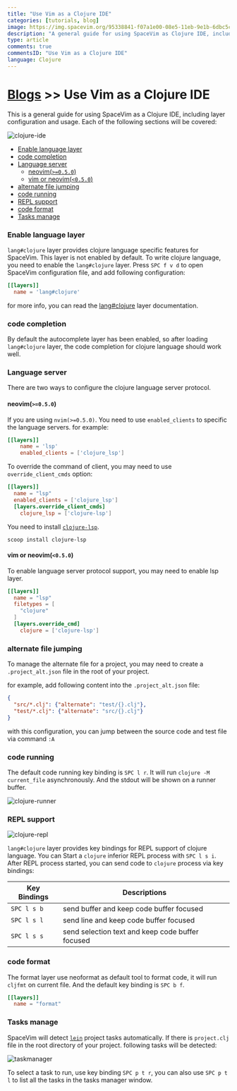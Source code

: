 ```yaml
---
title: "Use Vim as a Clojure IDE"
categories: [tutorials, blog]
image: https://img.spacevim.org/95338841-f07a1e00-08e5-11eb-9e1b-6dbc5c4ad7de.png
description: "A general guide for using SpaceVim as Clojure IDE, including layer configuration, requiems installation and usage."
type: article
comments: true
commentsID: "Use Vim as a Clojure IDE"
language: Clojure
---
```


# [Blogs](../blog/) >> Use Vim as a Clojure IDE

This is a general guide for using SpaceVim as a Clojure IDE, including layer configuration and usage. 
Each of the following sections will be covered:

![clojure-ide](https://img.spacevim.org/95338841-f07a1e00-08e5-11eb-9e1b-6dbc5c4ad7de.png)

<!-- vim-markdown-toc GFM -->

- [Enable language layer](#enable-language-layer)
- [code completion](#code-completion)
- [Language server](#language-server)
  - [neovim(`>=0.5.0`)](#neovim050)
  - [vim or neovim(`<0.5.0`)](#vim-or-neovim050)
- [alternate file jumping](#alternate-file-jumping)
- [code running](#code-running)
- [REPL support](#repl-support)
- [code format](#code-format)
- [Tasks manage](#tasks-manage)

<!-- vim-markdown-toc -->

### Enable language layer

`lang#clojure` layer provides clojure language specific features for SpaceVim.
This layer is not enabled by default. To write clojure language,
you need to enable the `lang#clojure` layer.
Press `SPC f v d` to open SpaceVim configuration file, and add following configuration:

```toml
[[layers]]
  name = 'lang#clojure'
```

for more info, you can read the [lang#clojure](../layers/lang/clojure/) layer documentation.

### code completion

By default the autocomplete layer has been enabled, so after loading `lang#clojure` layer, the code completion
for clojure language should work well.

### Language server

There are two ways to configure the clojure language server protocol.

#### neovim(`>=0.5.0`)

If you are using `nvim(>=0.5.0)`. You need to use `enabled_clients` to specific the language servers.
for example:

```toml
[[layers]]
    name = 'lsp'
    enabled_clients = ['clojure_lsp']
```

To override the command of client, you may need to use `override_client_cmds` option:

```toml
[[layers]]
  name = "lsp"
  enabled_clients = ['clojure_lsp']
  [layers.override_client_cmds]
    clojure_lsp = ['clojure-lsp']
```

You need to install [`clojure-lsp`](https://clojure-lsp.io/installation/).

```
scoop install clojure-lsp
```

#### vim or neovim(`<0.5.0`)

To enable language server protocol support, you may need to enable lsp layer.

```toml
[[layers]]
  name = "lsp"
  filetypes = [
    "clojure"
  ]
  [layers.override_cmd]
    clojure = ['clojure-lsp']
```

### alternate file jumping

To manage the alternate file for a project, you may need to create a `.project_alt.json` file in the root of your
project.

for example, add following content into the `.project_alt.json` file:

```json
{
  "src/*.clj": {"alternate": "test/{}.clj"},
  "test/*.clj": {"alternate": "src/{}.clj"}
}
```

with this configuration, you can jump between the source code and test file via command `:A`


### code running

The default code running key binding is `SPC l r`. It will run `clojure -M current_file` asynchronously.
And the stdout will be shown on a runner buffer.

![clojure-runner](https://img.spacevim.org/95334765-1a7d1180-08e1-11eb-8c78-9a87d61d3d63.png)

### REPL support

![clojure-repl](https://img.spacevim.org/95341519-f1f91580-08e8-11eb-9280-04f89875dc78.png)

`lang#clojure` layer provides key bindings for REPL support of clojure language.
You can Start a `clojure` inferior REPL process with `SPC l s i`. After REPL process started,
you can send code to `clojure` process via key bindings:

| Key Bindings | Descriptions                                     |
| ------------ | ------------------------------------------------ |
| `SPC l s b`  | send buffer and keep code buffer focused         |
| `SPC l s l`  | send line and keep code buffer focused           |
| `SPC l s s`  | send selection text and keep code buffer focused |


### code format

The format layer use neoformat as default tool to format code, it will run `cljfmt` on current file.
And the default key binding is `SPC b f`.

```toml
[[layers]]
  name = "format"
```

### Tasks manage

SpaceVim will detect [`lein`](https://leiningen.org/) project tasks automatically. If there is `project.clj` file in the root directory
of your project. following tasks will be detected:

![taskmanager](https://img.spacevim.org/95338987-1a334500-08e6-11eb-80c4-ad811095d8c8.png)

To select a task to run, use key binding `SPC p t r`, you can also use `SPC p t l` to list all the tasks
in the tasks manager window.
